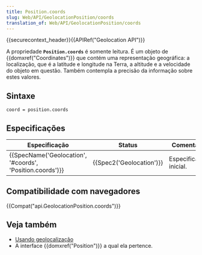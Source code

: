 ```yaml
---
title: Position.coords
slug: Web/API/GeolocationPosition/coords
translation_of: Web/API/GeolocationPosition/coords
---
```

{{securecontext_header}}{{APIRef("Geolocation API")}}

A propriedade **`Position.coords`** é somente leitura. É um objeto de {{domxref("Coordinates")}} que contém uma representação geográfica: a localização, que é a latitude e longitude na Terra, a altitude e a velocidade do objeto em questão. Também contempla a precisão da informação sobre estes valores.

## Sintaxe

```
coord = position.coords
```

## Especificações

| Especificação                                                                | Status                           | Comentário             |
| ---------------------------------------------------------------------------- | -------------------------------- | ---------------------- |
| {{SpecName('Geolocation', '#coords', 'Position.coords')}} | {{Spec2('Geolocation')}} | Especificação inicial. |

## Compatibilidade com navegadores

{{Compat("api.GeolocationPosition.coords")}}

## Veja também

- [Usando geolocalização](/pt-BR/docs/WebAPI/Using_geolocation)
- A interface {{domxref("Position")}} a qual ela pertence.
